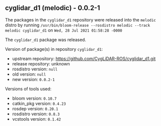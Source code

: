 ## cyglidar_d1 (melodic) - 0.0.2-1

The packages in the `cyglidar_d1` repository were released into the `melodic` distro by running `/usr/bin/bloom-release --rosdistro melodic --track melodic cyglidar_d1` on `Wed, 28 Jul 2021 01:58:28 -0000`

The `cyglidar_d1` package was released.

Version of package(s) in repository `cyglidar_d1`:

- upstream repository: https://github.com/CygLiDAR-ROS/cyglidar_d1.git
- release repository: unknown
- rosdistro version: `null`
- old version: `null`
- new version: `0.0.2-1`

Versions of tools used:

- bloom version: `0.10.7`
- catkin_pkg version: `0.4.23`
- rosdep version: `0.20.1`
- rosdistro version: `0.8.3`
- vcstools version: `0.1.42`


